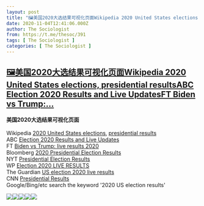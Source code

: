 ```yaml
---
layout: post
title: "🖼美国2020大选结果可视化页面Wikipedia 2020 United States elections, presidential resultsABC Election 2020 Results and Live UpdatesFT Biden vs Trump:"
date: 2020-11-04T12:41:06.000Z
author: The Sociologist
from: https://t.me/thesoc/391
tags: [ The Sociologist ]
categories: [ The Sociologist ]
---
```

<!--1604493666000-->
[🖼美国2020大选结果可视化页面Wikipedia 2020 United States elections, presidential resultsABC Election 2020 Results and Live UpdatesFT Biden vs Trump:...](https://t.me/thesoc/391)
------

<div>
<p><b>美国2020大选结果可视化页面<br><br></b>Wikipedia <a href="https://en.wikipedia.org/wiki/2020_United_States_elections" target="_blank" rel="noopener" onclick="return confirm('Open this link?\n\n'+this.href);">2020 United States elections</a>, <a href="https://en.wikipedia.org/wiki/2020_United_States_presidential_election#Results" target="_blank" rel="noopener" onclick="return confirm('Open this link?\n\n'+this.href);">presidential results<br></a>ABC <a href="https://abcnews.go.com/Elections/2020-us-presidential-election-results-live-map" target="_blank" rel="noopener" onclick="return confirm('Open this link?\n\n'+this.href);">Election 2020 Results and Live Updates<br></a>FT <a href="https://ig.ft.com/us-election-2020/" target="_blank" rel="noopener" onclick="return confirm('Open this link?\n\n'+this.href);">Biden vs Trump: live results 2020<br></a>Bloomberg <a href="https://www.bloomberg.com/graphics/2020-us-election-results" target="_blank" rel="noopener" onclick="return confirm('Open this link?\n\n'+this.href);">2020 Presidential Election Results<br></a>NYT <a href="https://www.nytimes.com/interactive/2020/11/03/us/elections/results-president.html" target="_blank" rel="noopener" onclick="return confirm('Open this link?\n\n'+this.href);">Presidential Election Results</a> <br>WP <a href="https://www.washingtonpost.com/elections/" target="_blank" rel="noopener" onclick="return confirm('Open this link?\n\n'+this.href);">Election 2020 LIVE RESULTS<br></a>The Guardian <a href="https://www.theguardian.com/us-news/ng-interactive/2020/nov/03/us-election-2020-live-results-donald-trump-joe-biden-who-won-presidential-republican-democrat#gv-remaining" target="_blank" rel="noopener" onclick="return confirm('Open this link?\n\n'+this.href);">US election 2020 live results<br></a>CNN <a href="https://edition.cnn.com/election/2020/results/president" target="_blank" rel="noopener" onclick="return confirm('Open this link?\n\n'+this.href);">Presidential Results</a> <br>Google/Bing/etc search the keyword '2020 US election results'</p><img src="https://cdn5.telesco.pe/file/macbRkAJDmh-jXeqxPFcQaunxvGeXDKIFAz2AtyQjUTlvyN462uKfBO3imRrcD82uTmHQaCBRO0SH7CDr37f_1sN0KmZwAxH2_aamhH1I-PGEqbF0fLA3Cz8ckGkn0CkhPj5HgKoqKekiEPbHaTPy-QqVl4jq4tMtzlvPm_KYr2zjfydDjniR0QD_GTPHOLDyWvC5hd03AU4W0iI3H7_QGFA_xuU1SzmOMX8OPHSAh-KGwoaDLZGKOhT6-XNlA_CPBWNJmm1Hj-75kJJRdIvzUlBjI0HdbmH24OadfBaPazeSx0Auu0_Q3Bg7VTsDEFNYCoJTvtI0FfLnW7dXWwTBA.jpg" referrerpolicy="no-referrer"><img src="https://cdn5.telesco.pe/file/UxbNP6mR-Ol0FEQ_uBJcr2YZGcKRV0ChXa8mOlmAVd-yH26eRoLWbn5z39MOBabeu1VOi2dP9f2AMqWwj9yiO73zWrEkT1LOztolwQB3Jgbf0tNrWUwV89ACnR4O9pmHKDCPj46EHj2ckrPA2ExsmFPw2pE6aGb-Tc2WMcvdnmstJnpiHtTz43rS7y_lClcOllnIi20U95XcOq6C__CLbhEVh_sal0Mbp62JigSZgD6zEjyAyRTtP6zazgKecJrzQS4xhJVfKFCWkENQ5k-MxVcUSiN8Ml_kFIQFmVCQ3yMfvUr4Bqb4yzB1n8GxLVl63W2Dpm2FFQQbUobsiWBXoA.jpg" referrerpolicy="no-referrer"><img src="https://cdn5.telesco.pe/file/qs33k1teX_yyZ1AL5wu17cDeKjYQOy2itgJb8w8XAm22bNDXyBC89Oh5-g_r-afl9Wd7W3FuqjtqwCLs_koJ1BUQl5Y9tPOyAhxqF2QOze_xqXlS9t0Gbvz-F8-TV2Iq9gfxCNEIyJDZFOjLO6Pgo_E7LPygTaD4rbud_OXOhdEV2C5Nt_lUV2TLXpDyY2681b10WGn7TFcBc5AAPTHh9K9LB88U5pyceP7dSACLd8A1I_lmAEpfT1ubIQ_ZJoCYgxSDOBtG4SkXM5PxSznOLc95K9cfTBQHFeEjdwLMadrYXNBJr3D2GAKXmg9d1Ty8amLxfgczEcmds9WGalIh2w.jpg" referrerpolicy="no-referrer"><img src="https://cdn5.telesco.pe/file/ry22OenAN0_Fhk2yjjNr70yfelqWzDQKt7CS1vYoQNCE2e0CnrroULPwIx-Se-l70SBJ_7MsTWtoRxFRoOp5gjsnmmMyN9wg4J_-wXCC26P2Q8t7KYgKi8arhAoevo17W0iaDqXwjEDkM_uDOGZZESMRuSaKf-i9FEpsbn-wbxAmZuePfhMOsT4GQp530s3RunnW3r3Y5bHfgO48HEpuZpvOEtHDY3e2WByVgeEeuBpSSt2sA0R_6p8WNb_gaA3N0ZHytYpBBQSY1H2uU2zKnwjXw8ucHZcyg4l7ZO3bp7gPyeDEZm-OumEJEwoZ5Q8n94iKxe_xTSwh9h74_5Ujkg.jpg" referrerpolicy="no-referrer"><img src="https://cdn5.telesco.pe/file/RxsDmPb-HsEy2ONtsTKQ8kARDKqmtRGpZV5IxRu3S2VyjkRdCMKX0Od1NYgve4Vyt9ZpJZU1sHhSgJc_sq57x00wIRy9Q-byCupu5XUkTB4fr2B234wjBCMZAOygIqJXJ1N_tBFgOt0paEoyuiFoZDBEEGOyvKpdxGoe7gNPtfr2lToN8G0Vgnxa-eQCl-QROQkpT46mI2llzGTLf02Bn00IOg8Q-FzwhGn4_JhZaGi0YvssdxX_J9MbAvH5Zs75eXc4985d9cpLIbjpjz15pADyEpiS9Cn8mII3Z6VohSPlSkrYmKHxwJrCRCCJbZeumJ75749o_Dt4zuiKFpcq4g.jpg" referrerpolicy="no-referrer">
</div>
